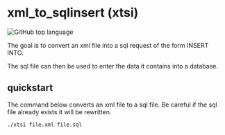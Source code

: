 # xml_to_sqlinsert  (xtsi)
![GitHub top language](https://img.shields.io/github/languages/top/Kallaran/xml_to_sqlinsert)

The goal is to convert an xml file into a sql request of the form INSERT INTO.

The sql file can then be used to enter the data it contains into a database.


## quickstart

The command below converts an xml file to a sql file. Be careful if the sql file already exists it will be rewritten.
```
./xtsi file.xml file.sql
```


